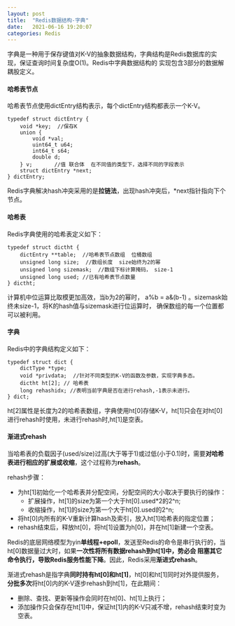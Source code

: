 ```yaml
---
layout: post
title:  "Redis数据结构-字典"
date:   2021-06-16 19:20:07
categories: Redis
---
```


字典是一种用于保存键值对K-V的抽象数据结构，字典结构是Redis数据库的实现，保证查询时间复杂度O(1)。Redis中字典数据结构的
实现包含3部分的数据解耦股定义。

#### 哈希表节点

哈希表节点使用dictEntry结构表示，每个dictEntry结构都表示一个K-V。
```
typedef struct dictEntry {
    void *key;  //保存K
    union {
        void *val;
        uint64_t u64;
        int64_t s64;
        double d;
    } v;       //值 联合体  在不同值的类型下，选择不同的字段表示
    struct dictEntry *next; 
} dictEntry;
```
Redis字典解决hash冲突采用的是**拉链法**，出现hash冲突后，*next指针指向下个节点。


#### 哈希表

Redis字典使用的哈希表定义如下：
```
typedef struct dictht {
    dictEntry **table;  //哈希表节点数组  位桶数组
    unsigned long size;  //数组长度  size始终为2的幂
    unsigned long sizemask;  //数组下标计算掩码， size-1
    unsigned long used; //已有哈希表节点数量
} dictht;
```
计算机中位运算比取模更加高效，当b为2的幂时， a%b = a&(b-1) 。sizemask始终未size-1，将K的hash值与sizemask进行位运算时，
确保数组的每一个位置都可以被利用。

#### 字典

Redis中的字典结构定义如下：

```
typedef struct dict {
    dictType *type;
    void *privdata;  //针对不同类型的K-V的函数及参数，实现字典多态。
    dictht ht[2]; // 哈希表
    long rehashidx; //表明当前字典是否在进行rehash,-1表示未进行。
} dict;
```
ht[2]属性是长度为2的哈希表数组，字典使用ht[0]存储K-V，ht[1]只会在对ht[0]进行rehash时使用，未进行rehash时,ht[1]是空表。


#### 渐进式rehash

当哈希表的负载因子(used/size)过高(大于等于1)或过低(小于0.1)时，需要**对哈希表进行相应的扩展或收缩**，这个过程称为**rehash**。

rehash步骤：

* 为ht[1]初始化一个哈希表并分配空间，分配空间的大小取决于要执行的操作：
    * 扩展操作，ht[1]的size为第一个大于ht[0].used*2的2^n;
    * 收缩操作，ht[1]的size为第一个大于ht[0].used的2^n;
* 将ht[0]内所有的K-V重新计算hash及索引，放入ht[1]哈希表的指定位置；
* rehash结束后，释放ht[0]，将ht[1]设置为h[0]，并在ht[1]新建一个空表。

Redis的底层网络模型为yin**单线程+epoll**，发送至Redis的命令是串行执行的，当ht[0]数据量过大时，如果**一次性将所有数据rehash到ht[1]中，势必会
阻塞其它命令执行，导致Redis服务性能下降**。因此，Redis采用**渐进式rehash**。

渐进式rehash是指字典**同时持有ht[0]和ht[1]**，ht[0]和ht[1]同时对外提供服务，**分批多次**将ht[0]内的K-V逐步rehash到ht[1]，在此期间：
* 删除、查找、更新等操作会同时在ht[0]、ht[1]上执行；
* 添加操作只会保存在ht[1]中，保证ht[1]内的K-V只减不增，rehash结束时变为空表。






